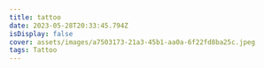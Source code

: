 ```yaml
---
title: tattoo
date: 2023-05-28T20:33:45.794Z
isDisplay: false
cover: assets/images/a7503173-21a3-45b1-aa0a-6f22fd8ba25c.jpeg
tags: Tattoo
---
```

